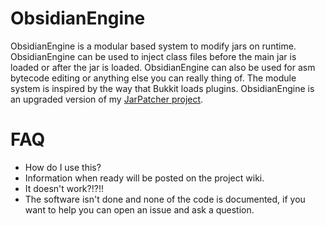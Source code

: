 # ObsidianEngine

ObsidianEngine is a modular based system to modify jars on runtime. ObsidianEngine can be used to inject class files before the main jar is loaded or after the jar is loaded. ObsidianEngine can also be used for asm bytecode editing or anything else you can really thing of. The module system is inspired by the way that Bukkit loads plugins. ObsidianEngine is an upgraded version of my [JarPatcher project](http://github.com/virustotalop/JarPatcher).

# FAQ
* How do I use this?
 * Information when ready will be posted on the project wiki.
* It doesn't work?!?!!
 * The software isn't done and none of the code is documented, if you want to help you can open an issue and ask a question.
